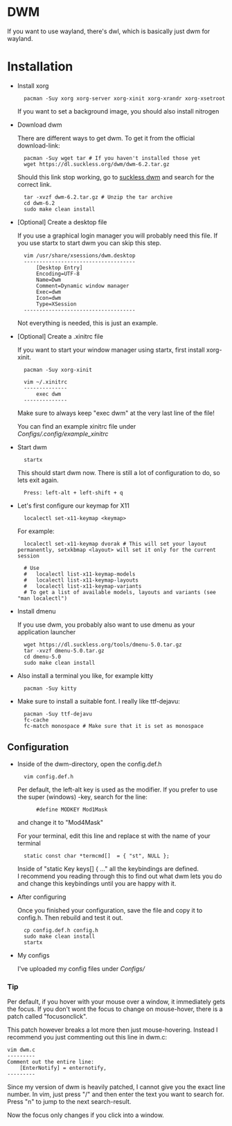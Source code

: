 # DWM

If you want to use wayland, there's dwl, which is basically just dwm for wayland.

# Installation

* Install xorg

		pacman -Suy xorg xorg-server xorg-xinit xorg-xrandr xorg-xsetroot
		
	If you want to set a background image, you should also install nitrogen
	
* Download dwm

	There are different ways to get dwm. To get it from the official download-link:
	
		pacman -Suy wget tar # If you haven't installed those yet
		wget https://dl.suckless.org/dwm/dwm-6.2.tar.gz
		
	Should this link stop working, go to [suckless dwm](https://dwm.suckless.org/) and search for the correct link.
	
		tar -xvzf dwm-6.2.tar.gz # Unzip the tar archive
		cd dwm-6.2
		sudo make clean install
	
* [Optional] Create a desktop file

	If you use a graphical login manager you will probably need this file. If you use startx to start dwm you can skip this step.
	
		vim /usr/share/xsessions/dwm.desktop
		------------------------------------
			[Desktop Entry]
			Encoding=UTF-8
			Name=Dwm
			Comment=Dynamic window manager
			Exec=dwm
			Icon=dwm
			Type=XSession
		------------------------------------
		
	Not everything is needed, this is just an example.

* [Optional] Create a .xinitrc file

	If you want to start your window manager using startx, first install xorg-xinit.
	
		pacman -Suy xorg-xinit
		
		vim ~/.xinitrc
		--------------
			exec dwm
		--------------
		
	Make sure to always keep "exec dwm" at the very last line of the file!

	You can find an example xinitrc file under *Configs/.config/example_xinitrc*

* Start dwm

		startx
		
	This should start dwm now. There is still a lot of configuration to do, so lets exit again.
	
		Press: left-alt + left-shift + q
		
* Let's first configure our keymap for X11

		localectl set-x11-keymap <keymap>
		
	For example:
	
		localectl set-x11-keymap dvorak # This will set your layout permanently, setxkbmap <layout> will set it only for the current session
		
		# Use 
		#	localectl list-x11-keymap-models
		#	localectl list-x11-keymap-layouts
		#	localectl list-x11-keymap-variants
		# To get a list of available models, layouts and variants (see "man localectl")

* Install dmenu

	If you use dwm, you probably also want to use dmenu as your application launcher
	
		wget https://dl.suckless.org/tools/dmenu-5.0.tar.gz
		tar -xvzf dmenu-5.0.tar.gz
		cd dmenu-5.0
		sudo make clean install

* Also install a terminal you like, for example kitty

		pacman -Suy kitty
		
* Make sure to install a suitable font. I really like ttf-dejavu:

		pacman -Suy ttf-dejavu
		fc-cache
		fc-match monospace # Make sure that it is set as monospace
		
## Configuration

* Inside of the dwm-directory, open the config.def.h

		vim config.def.h
		
	Per default, the left-alt key is used as the modifier. If you prefer to use the super (windows) -key, search for the line:
	
			#define MODKEY Mod1Mask
			
	and change it to "Mod4Mask"
	
	For your terminal, edit this line and replace st with the name of your terminal
	
		static const char *termcmd[]  = { "st", NULL };
		
	Inside of "static Key keys[] { ..." all the keybindings are defined.  
	I recommend you reading through this to find out what dwm lets you do and change this keybindings until you are happy with it.
	
* After configuring

	Once you finished your configuration, save the file and copy it to config.h. Then rebuild and test it out.
	
		cp config.def.h config.h
		sudo make clean install
		startx

* My configs

	I've uploaded my config files under *Configs/*
	
### Tip

Per default, if you hover with your mouse over a window, it immediately gets the focus. If you don't wont the focus to change on mouse-hover, there is a patch called "focusonclick".

This patch however breaks a lot more then just mouse-hovering. Instead I recommend you just commenting out this line in dwm.c:

	vim dwm.c
	---------
	Comment out the entire line:
		[EnterNotify] = enternotify,
	---------

Since my version of dwm is heavily patched, I cannot give you the exact line number. In vim, just press "/" and then enter the text you want to search for. Press "n" to jump to the next search-result.

Now the focus only changes if you click into a window.